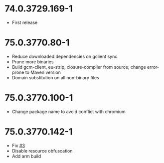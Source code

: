 # 74.0.3729.169-1
* First release

# 75.0.3770.80-1
* Reduce downloaded dependencies on gclient sync
* Prune more binaries
* Build gcm-client, eu-strip, closure-compiler from source; change error-prone to Maven version
* Domain substitution on all non-binary files

# 75.0.3770.100-1
* Change package name to avoid conflict with chromium

# 75.0.3770.142-1
* Fix [#3](https://github.com/wchen342/ungoogled-chromium-android/issues/3)
* Disable resource obfuscation
* Add arm build